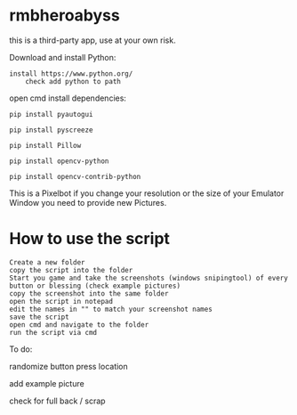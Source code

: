 # rmbheroabyss

this is a third-party app, use at your own risk.

Download and install Python:

	install https://www.python.org/
        check add python to path 
 
open cmd install dependencies:

	pip install pyautogui 
 
	pip install pyscreeze
 
	pip install Pillow
 
	pip install opencv-python
 
	pip install opencv-contrib-python
 

This is a Pixelbot if you change your resolution or the size of your Emulator Window you need to provide new Pictures. 


# How to use the script

	Create a new folder 
 	copy the script into the folder 
  	Start you game and take the screenshots (windows snipingtool) of every button or blessing (check example pictures)
   	copy the screenshot into the same folder
	open the script in notepad 
	edit the names in "" to match your screenshot names
	save the script 
 	open cmd and navigate to the folder 
 	run the script via cmd 

To do:

 randomize button press location 

 add example picture

 check for full back / scrap 
